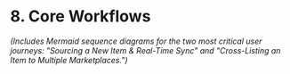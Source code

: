 # 8. Core Workflows
*(Includes Mermaid sequence diagrams for the two most critical user journeys: "Sourcing a New Item & Real-Time Sync" and "Cross-Listing an Item to Multiple Marketplaces.")*
